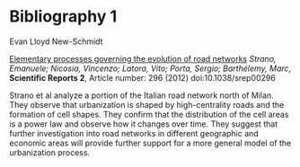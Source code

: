 # Bibliography 1
Evan Lloyd New-Schmidt

[Elementary processes governing the evolution of road networks](https://www.nature.com/articles/srep00296)
_Strano, Emanuele; Nicosia, Vincenzo; Latora, Vito; Porta, Sergio; Barthélemy, Marc_, **Scientific Reports 2**, Article number: 296 (2012)
doi:10.1038/srep00296

Strano et al analyze a portion of the Italian road network north of Milan. They
observe that urbanization is shaped by high-centrality roads and the formation of cell shapes. They confirm that the distribution of the cell areas is a power law and observe how it changes over time. They suggest that further investigation into road networks in different geographic and economic areas will provide further support for a more general model of the urbanization process.
